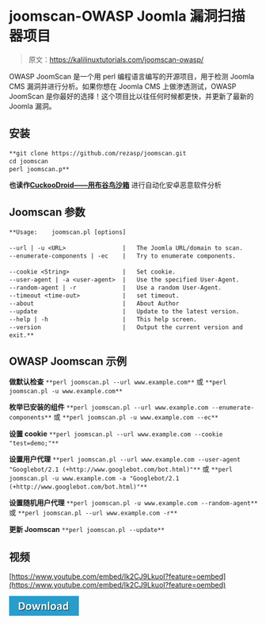 # joomscan-OWASP Joomla 漏洞扫描器项目

> 原文：<https://kalilinuxtutorials.com/joomscan-owasp/>

OWASP JoomScan 是一个用 perl 编程语言编写的开源项目，用于检测 Joomla CMS 漏洞并进行分析。如果你想在 Joomla CMS 上做渗透测试，OWASP JoomScan 是你最好的选择！这个项目比以往任何时候都更快，并更新了最新的 Joomla 漏洞。

## **安装**

```
**git clone https://github.com/rezasp/joomscan.git
cd joomscan
perl joomscan.p**
```

**也读作[CuckooDroid——用布谷鸟沙箱](https://kalilinuxtutorials.com/cuckoodroid-android-malware/)** 进行自动化安卓恶意软件分析

## **Joomscan 参数**

```
**Usage:	joomscan.pl [options]

--url | -u <URL>                |   The Joomla URL/domain to scan.
--enumerate-components | -ec    |   Try to enumerate components.

--cookie <String>               |   Set cookie.
--user-agent | -a <user-agent>  |   Use the specified User-Agent.
--random-agent | -r             |   Use a random User-Agent.
--timeout <time-out>            |   set timeout.
--about                         |   About Author
--update                        |   Update to the latest version.
--help | -h                     |   This help screen.
--version                       |   Output the current version and exit.** 
```

## **OWASP Joomscan 示例**

**做默认检查**
`**perl joomscan.pl --url www.example.com**`
或
`**perl joomscan.pl -u www.example.com**`

**枚举已安装的组件**
`**perl joomscan.pl --url www.example.com --enumerate-components**`
或
`**perl joomscan.pl -u www.example.com --ec**`

**设置 cookie**
`**perl joomscan.pl --url www.example.com --cookie "test=demo;"**`

**设置用户代理**
`**perl joomscan.pl --url www.example.com --user-agent "Googlebot/2.1 (+http://www.googlebot.com/bot.html)"**`
或
`**perl joomscan.pl -u www.example.com -a "Googlebot/2.1 (+http://www.googlebot.com/bot.html)"**`

**设置随机用户代理**
`**perl joomscan.pl -u www.example.com --random-agent**`
或
`**perl joomscan.pl --url www.example.com -r**`

**更新 Joomscan**
`**perl joomscan.pl --update**`

## **视频**

[https://www.youtube.com/embed/Ik2CJ9LkuoI?feature=oembed](https://www.youtube.com/embed/Ik2CJ9LkuoI?feature=oembed)

[![](img//d861a9096555aeb1980fc054015933d7.png)](https://github.com/rezasp/joomscan)